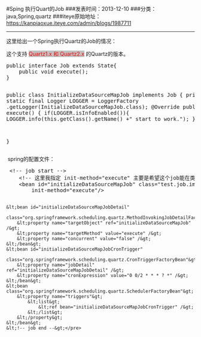 #Sping 执行Quart的Job
###发表时间：2013-12-10
###分类：java,Spring,quartz
###iteye原始地址：<a href="https://kanpiaoxue.iteye.com/admin/blogs/1987711" target="_blank">https://kanpiaoxue.iteye.com/admin/blogs/1987711</a>

---

<div class="iteye-blog-content-contain" style="font-size: 14px;"> 
 <p>这里给出一个Spring执行Quartz的Job的情况：</p> 
 <p>这个支持 <span style="color: #ff0000; background-color: #c0c0c0;">Quartz1.x 和&nbsp;Quartz2.x</span> 的Quartz的版本。</p> 
 <pre name="code" class="java">public interface Job extends State{
	public void execute();
}

public class InitializeDataSourceMapJob implements Job {
	private static final Logger LOGGER = LoggerFactory
			.getLogger(InitializeDataSourceMapJob.class);
	@Override
	public void execute() {
		if(LOGGER.isInfoEnabled()){
			LOGGER.info(this.getClass().getName() +" start to work.");
		}
	}

}</pre> 
 <p>&nbsp;spring的配置文件：</p> 
 <pre name="code" class="java">	&lt;!-- job start --&gt;
	&lt;!-- 这里我指定 init-method="execute" 主要是希望这个job能在类在加载的过程中就被运行。你可以去掉。--&gt;
	&lt;bean id="initializeDataSourceMapJob" class="test.job.impl.InitializeDataSourceMapJob"
		init-method="execute"/&gt;
	
	&lt;bean id="initializeDataSourceMapJobDetail"
		class="org.springframework.scheduling.quartz.MethodInvokingJobDetailFactoryBean"&gt;
		&lt;property name="targetObject" ref="initializeDataSourceMapJob" /&gt;
		&lt;property name="targetMethod" value="execute" /&gt;
		&lt;property name="concurrent" value="false" /&gt;
	&lt;/bean&gt;
	&lt;bean id="initializeDataSourceMapJobCronTrigger"
		class="org.springframework.scheduling.quartz.CronTriggerFactoryBean"&gt;
		&lt;property name="jobDetail" ref="initializeDataSourceMapJobDetail" /&gt;
		&lt;property name="cronExpression" value="0 0/2 * * * ? *" /&gt;
	&lt;/bean&gt;
	&lt;bean class="org.springframework.scheduling.quartz.SchedulerFactoryBean"&gt;
		&lt;property name="triggers"&gt;
			&lt;list&gt;
				&lt;ref bean="initializeDataSourceMapJobCronTrigger" /&gt;
			&lt;/list&gt;
		&lt;/property&gt;
	&lt;/bean&gt;
	&lt;!-- job end --&gt;</pre> 
 <p>&nbsp;</p> 
</div>